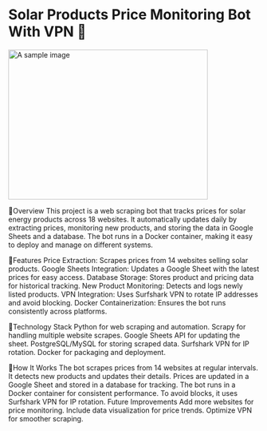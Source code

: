 # Solar Products Price Monitoring Bot With VPN 🔆
<img src="https://blog.feniceenergy.com/wp-content/uploads/2024/05/how-is-solar-energy-useful-to-us.jpg" alt="A sample image" width="400" height="300">

🔸Overview
This project is a web scraping bot that tracks prices for solar energy products across 18 websites. It automatically updates daily by extracting prices, monitoring new products, and storing the data in Google Sheets and a database. The bot runs in a Docker container, making it easy to deploy and manage on different systems.

🔸Features
Price Extraction: Scrapes prices from 14 websites selling solar products.
Google Sheets Integration: Updates a Google Sheet with the latest prices for easy access.
Database Storage: Stores product and pricing data for historical tracking.
New Product Monitoring: Detects and logs newly listed products.
VPN Integration: Uses Surfshark VPN to rotate IP addresses and avoid blocking.
Docker Containerization: Ensures the bot runs consistently across platforms.

🔸Technology Stack
Python for web scraping and automation.
Scrapy for handling multiple website scrapes.
Google Sheets API for updating the sheet.
PostgreSQL/MySQL for storing scraped data.
Surfshark VPN for IP rotation.
Docker for packaging and deployment.

🔸How It Works
The bot scrapes prices from 14 websites at regular intervals.
It detects new products and updates their details.
Prices are updated in a Google Sheet and stored in a database for tracking.
The bot runs in a Docker container for consistent performance.
To avoid blocks, it uses Surfshark VPN for IP rotation.
Future Improvements
Add more websites for price monitoring.
Include data visualization for price trends.
Optimize VPN for smoother scraping.

